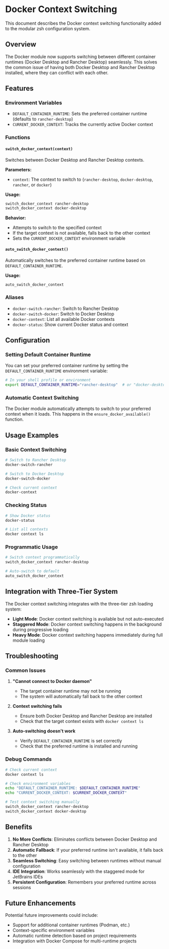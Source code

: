 # Docker Context Switching

This document describes the Docker context switching functionality added to the modular zsh configuration system.

## Overview

The Docker module now supports switching between different container runtimes (Docker Desktop and Rancher Desktop) seamlessly. This solves the common issue of having both Docker Desktop and Rancher Desktop installed, where they can conflict with each other.

## Features

### Environment Variables

- `DEFAULT_CONTAINER_RUNTIME`: Sets the preferred container runtime (defaults to `rancher-desktop`)
- `CURRENT_DOCKER_CONTEXT`: Tracks the currently active Docker context

### Functions

#### `switch_docker_context(context)`

Switches between Docker Desktop and Rancher Desktop contexts.

**Parameters:**
- `context`: The context to switch to (`rancher-desktop`, `docker-desktop`, `rancher`, or `docker`)

**Usage:**
```bash
switch_docker_context rancher-desktop
switch_docker_context docker-desktop
```

**Behavior:**
- Attempts to switch to the specified context
- If the target context is not available, falls back to the other context
- Sets the `CURRENT_DOCKER_CONTEXT` environment variable

#### `auto_switch_docker_context()`

Automatically switches to the preferred container runtime based on `DEFAULT_CONTAINER_RUNTIME`.

**Usage:**
```bash
auto_switch_docker_context
```

### Aliases

- `docker-switch-rancher`: Switch to Rancher Desktop
- `docker-switch-docker`: Switch to Docker Desktop  
- `docker-context`: List all available Docker contexts
- `docker-status`: Show current Docker status and context

## Configuration

### Setting Default Container Runtime

You can set your preferred container runtime by setting the `DEFAULT_CONTAINER_RUNTIME` environment variable:

```bash
# In your shell profile or environment
export DEFAULT_CONTAINER_RUNTIME="rancher-desktop"  # or "docker-desktop"
```

### Automatic Context Switching

The Docker module automatically attempts to switch to your preferred context when it loads. This happens in the `ensure_docker_available()` function.

## Usage Examples

### Basic Context Switching

```bash
# Switch to Rancher Desktop
docker-switch-rancher

# Switch to Docker Desktop
docker-switch-docker

# Check current context
docker-context
```

### Checking Status

```bash
# Show Docker status
docker-status

# List all contexts
docker context ls
```

### Programmatic Usage

```bash
# Switch context programmatically
switch_docker_context rancher-desktop

# Auto-switch to default
auto_switch_docker_context
```

## Integration with Three-Tier System

The Docker context switching integrates with the three-tier zsh loading system:

- **Light Mode**: Docker context switching is available but not auto-executed
- **Staggered Mode**: Docker context switching happens in the background during progressive loading
- **Heavy Mode**: Docker context switching happens immediately during full module loading

## Troubleshooting

### Common Issues

1. **"Cannot connect to Docker daemon"**
   - The target container runtime may not be running
   - The system will automatically fall back to the other context

2. **Context switching fails**
   - Ensure both Docker Desktop and Rancher Desktop are installed
   - Check that the target context exists with `docker context ls`

3. **Auto-switching doesn't work**
   - Verify `DEFAULT_CONTAINER_RUNTIME` is set correctly
   - Check that the preferred runtime is installed and running

### Debug Commands

```bash
# Check current context
docker context ls

# Check environment variables
echo "DEFAULT_CONTAINER_RUNTIME: $DEFAULT_CONTAINER_RUNTIME"
echo "CURRENT_DOCKER_CONTEXT: $CURRENT_DOCKER_CONTEXT"

# Test context switching manually
switch_docker_context rancher-desktop
switch_docker_context docker-desktop
```

## Benefits

1. **No More Conflicts**: Eliminates conflicts between Docker Desktop and Rancher Desktop
2. **Automatic Fallback**: If your preferred runtime isn't available, it falls back to the other
3. **Seamless Switching**: Easy switching between runtimes without manual configuration
4. **IDE Integration**: Works seamlessly with the staggered mode for JetBrains IDEs
5. **Persistent Configuration**: Remembers your preferred runtime across sessions

## Future Enhancements

Potential future improvements could include:

- Support for additional container runtimes (Podman, etc.)
- Context-specific environment variables
- Automatic runtime detection based on project requirements
- Integration with Docker Compose for multi-runtime projects
